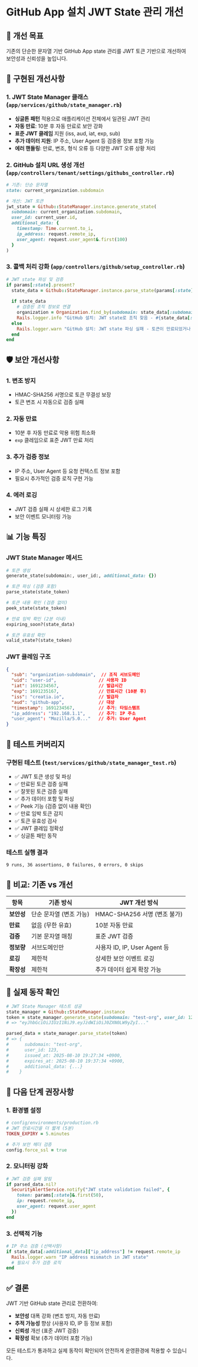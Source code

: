 # GitHub App 설치 JWT State 관리 개선

## 🎯 개선 목표
기존의 단순한 문자열 기반 GitHub App state 관리를 JWT 토큰 기반으로 개선하여 보안성과 신뢰성을 높입니다.

## 🔧 구현된 개선사항

### 1. JWT State Manager 클래스 (`app/services/github/state_manager.rb`)
- **싱글톤 패턴** 적용으로 애플리케이션 전체에서 일관된 JWT 관리
- **자동 만료**: 10분 후 자동 만료로 보안 강화
- **표준 JWT 클레임** 지원 (iss, aud, iat, exp, sub)
- **추가 데이터 지원**: IP 주소, User Agent 등 검증용 정보 포함 가능
- **에러 핸들링**: 만료, 변조, 형식 오류 등 다양한 JWT 오류 상황 처리

### 2. GitHub 설치 URL 생성 개선 (`app/controllers/tenant/settings/githubs_controller.rb`)
```ruby
# 기존: 단순 문자열
state: current_organization.subdomain

# 개선: JWT 토큰
jwt_state = Github::StateManager.instance.generate_state(
  subdomain: current_organization.subdomain,
  user_id: current_user.id,
  additional_data: {
    timestamp: Time.current.to_i,
    ip_address: request.remote_ip,
    user_agent: request.user_agent&.first(100)
  }
)
```

### 3. 콜백 처리 강화 (`app/controllers/github/setup_controller.rb`)
```ruby
# JWT state 파싱 및 검증
if params[:state].present?
  state_data = Github::StateManager.instance.parse_state(params[:state])
  
  if state_data
    # 검증된 조직 정보로 연결
    organization = Organization.find_by(subdomain: state_data[:subdomain])
    Rails.logger.info "GitHub 설치: JWT state로 조직 찾음 - #{state_data[:subdomain]} (사용자: #{state_data[:user_id]})"
  else
    Rails.logger.warn "GitHub 설치: JWT state 파싱 실패 - 토큰이 만료되었거나 잘못됨"
  end
end
```

## 🛡️ 보안 개선사항

### 1. **변조 방지**
- HMAC-SHA256 서명으로 토큰 무결성 보장
- 토큰 변조 시 자동으로 검증 실패

### 2. **자동 만료**
- 10분 후 자동 만료로 악용 위험 최소화
- `exp` 클레임으로 표준 JWT 만료 처리

### 3. **추가 검증 정보**
- IP 주소, User Agent 등 요청 컨텍스트 정보 포함
- 필요시 추가적인 검증 로직 구현 가능

### 4. **에러 로깅**
- JWT 검증 실패 시 상세한 로그 기록
- 보안 이벤트 모니터링 가능

## 📊 기능 특징

### JWT State Manager 메서드
```ruby
# 토큰 생성
generate_state(subdomain:, user_id:, additional_data: {})

# 토큰 파싱 (검증 포함)
parse_state(state_token)

# 토큰 내용 확인 (검증 없이)
peek_state(state_token)

# 만료 임박 확인 (2분 이내)
expiring_soon?(state_data)

# 토큰 유효성 확인
valid_state?(state_token)
```

### JWT 클레임 구조
```json
{
  "sub": "organization-subdomain",  // 조직 서브도메인
  "uid": "user-id",                // 사용자 ID
  "iat": 1691234567,               // 발급시간
  "exp": 1691235167,               // 만료시간 (10분 후)
  "iss": "creatia.io",             // 발급자
  "aud": "github-app",             // 대상
  "timestamp": 1691234567,         // 추가: 타임스탬프
  "ip_address": "192.168.1.1",     // 추가: IP 주소
  "user_agent": "Mozilla/5.0..."   // 추가: User Agent
}
```

## 🧪 테스트 커버리지

### 구현된 테스트 (`test/services/github/state_manager_test.rb`)
- ✅ JWT 토큰 생성 및 파싱
- ✅ 만료된 토큰 검증 실패
- ✅ 잘못된 토큰 검증 실패
- ✅ 추가 데이터 포함 및 파싱
- ✅ Peek 기능 (검증 없이 내용 확인)
- ✅ 만료 임박 토큰 감지
- ✅ 토큰 유효성 검사
- ✅ JWT 클레임 정확성
- ✅ 싱글톤 패턴 동작

### 테스트 실행 결과
```
9 runs, 36 assertions, 0 failures, 0 errors, 0 skips
```

## 🔄 비교: 기존 vs 개선

| 항목 | 기존 방식 | JWT 개선 방식 |
|------|----------|--------------|
| **보안성** | 단순 문자열 (변조 가능) | HMAC-SHA256 서명 (변조 불가) |
| **만료** | 없음 (무한 유효) | 10분 자동 만료 |
| **검증** | 기본 문자열 매칭 | 표준 JWT 검증 |
| **정보량** | 서브도메인만 | 사용자 ID, IP, User Agent 등 |
| **로깅** | 제한적 | 상세한 보안 이벤트 로깅 |
| **확장성** | 제한적 | 추가 데이터 쉽게 확장 가능 |

## 🚀 실제 동작 확인

```ruby
# JWT State Manager 테스트 성공
state_manager = Github::StateManager.instance
token = state_manager.generate_state(subdomain: "test-org", user_id: 123)
# => "eyJhbGciOiJIUzI1NiJ9.eyJzdWIiOiJ0ZXN0LW9yZyI..."

parsed_data = state_manager.parse_state(token)
# => {
#      subdomain: "test-org",
#      user_id: 123,
#      issued_at: 2025-08-10 19:27:34 +0900,
#      expires_at: 2025-08-10 19:37:34 +0900,
#      additional_data: {...}
#    }
```

## 📝 다음 단계 권장사항

### 1. **환경별 설정**
```ruby
# config/environments/production.rb
# JWT 만료시간을 더 짧게 (5분)
TOKEN_EXPIRY = 5.minutes

# 추가 보안 헤더 검증
config.force_ssl = true
```

### 2. **모니터링 강화**
```ruby
# JWT 검증 실패 알림
if parsed_data.nil?
  SecurityAlertService.notify("JWT state validation failed", {
    token: params[:state]&.first(50),
    ip: request.remote_ip,
    user_agent: request.user_agent
  })
end
```

### 3. **선택적 기능**
```ruby
# IP 주소 검증 (선택사항)
if state_data[:additional_data]["ip_address"] != request.remote_ip
  Rails.logger.warn "IP address mismatch in JWT state"
  # 필요시 추가 검증 로직
end
```

## ✅ 결론

JWT 기반 GitHub state 관리로 전환하여:
- **보안성** 대폭 강화 (변조 방지, 자동 만료)
- **추적 가능성** 향상 (사용자 ID, IP 등 정보 포함)
- **신뢰성** 개선 (표준 JWT 검증)
- **확장성** 확보 (추가 데이터 포함 가능)

모든 테스트가 통과하고 실제 동작이 확인되어 안전하게 운영환경에 적용할 수 있습니다.